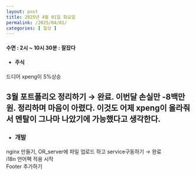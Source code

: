 ```yaml
---
layout: post
title: 2025년 4월 01일 화요일
permalink: /2025/04/01/
categories: [ 일상 ]
---
```

#### 수면 : 2시 ~ 10시 30분 : 잘잤다<br/>
* #### 주식<br/>
드디어 xpeng이 5%상승<br/>
## 3월 포트폴리오 정리하기 → 완료. 이번달 손실만 -8백만원. 정리하며 마음이 아렸다. 이것도 어제 xpeng이 올라줘서 멘탈이 그나마 나았기에 가능했다고 생각한다.<br/>
* ### 개발<br/>
nginx 만들기, OR_server에 파일 업로드 하고 service구동하기 → 완료<br/>
i18n 언어팩 적용 시작<br/>
Footer 추가하기